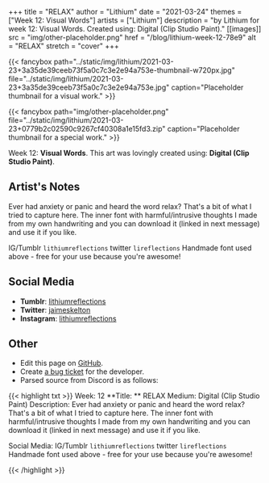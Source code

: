 +++
title =       "RELAX"
author =      "Lithium"
date =        "2021-03-24"
themes =      ["Week 12: Visual Words"]
artists =     ["Lithium"]
description = "by Lithium for week 12: Visual Words. Created using: Digital (Clip Studio Paint)."
[[images]]
              src = "img/other-placeholder.png"
              href = "/blog/lithium-week-12-78e9"
              alt = "RELAX"
              stretch = "cover"
+++


{{< fancybox path="../static/img/lithium/2021-03-23+3a35de39ceeb73f5a0c7c3e2e94a753e-thumbnail-w720px.jpg" file="../static/img/lithium/2021-03-23+3a35de39ceeb73f5a0c7c3e2e94a753e.jpg" caption="Placeholder thumbnail for a visual work." >}}

{{< fancybox path="img/other-placeholder.png" file="../static/img/lithium/2021-03-23+0779b2c02590c9267cf40308a1e15fd3.zip" caption="Placeholder thumbnail for a special work." >}}


Week 12: **Visual Words**. This art was lovingly created using: **Digital (Clip Studio Paint)**.

## Artist's Notes

Ever had anxiety or panic and heard the word relax? That's a bit of what I tried to capture here. The inner font with harmful/intrusive thoughts I made from my own handwriting and you can download it (linked in next message) and use it if you like. 

IG/Tumblr `lithiumreflections` twitter `lireflections`
Handmade font used above - free for your use because you're awesome!

## Social Media

- **Tumblr**: <a href='https://lithiumreflections.tumblr.com' target='_blank'>lithiumreflections</a>
- **Twitter**: <a href='https://twitter.com/jaimeskelton' target='_blank'>jaimeskelton</a>
- **Instagram**: <a href='https://instagram.com/lithiumreflections' target='_blank'>lithiumreflections</a>

## Other

- Edit this page on [GitHub](https://github.com/teaminkling/web-refresh/edit/main/content/blog/lithium-week-12-78e9.md).
- Create [a bug ticket](https://github.com/teaminkling/web-refresh/issues/new?assignees=&labels=bug&template=problem-report.md&title=) for the developer.
- Parsed source from Discord is as follows:

{{< highlight txt >}}
Week: 12
**Title:  ** RELAX
Medium: Digital (Clip Studio Paint)
Description: Ever had anxiety or panic and heard the word relax? That's a bit of what I tried to capture here. The inner font with harmful/intrusive thoughts I made from my own handwriting and you can download it (linked in next message) and use it if you like. 

Social Media: IG/Tumblr `lithiumreflections` twitter `lireflections`
Handmade font used above - free for your use because you're awesome!

{{< /highlight >}}